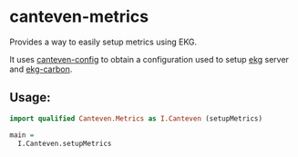 # canteven-metrics

Provides a way to easily setup metrics using EKG.

It uses [canteven-config](https://github.com/SumAll/haskell-canteven-config) to
obtain a configuration used to setup [ekg](https://github.com/tibbe/ekg) server
and [ekg-carbon](https://github.com/ocharles/ekg-carbon).

## Usage:

```haskell
import qualified Canteven.Metrics as I.Canteven (setupMetrics)

main =
  I.Canteven.setupMetrics
```
